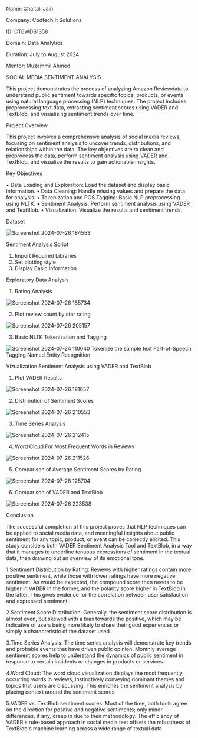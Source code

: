 Name: Chaitali Jain

Company: Codtech It Solutions

ID: CT6WDS1358

Domain: Data Analytics

Duration: July to August 2024

Mentor: Muzammil Ahmed


SOCIAL MEDIA SENTIMENT ANALYSIS

This project demonstrates the process of analyzing Amazon Reviewdata to understand public sentiment towards specific topics, products, or events using natural language processing (NLP) techniques. The project includes preprocessing text data, extracting sentiment scores using VADER and TextBlob, and visualizing sentiment trends over time.

Project Overview

This project involves a comprehensive analysis of social media reviews, focusing on sentiment analysis to uncover trends, distributions, and relationships within the data. The key objectives are to clean and preprocess the data, perform sentiment analysis using VADER and TextBlob, and visualize the results to gain actionable insights.

Key Objectives

•	Data Loading and Exploration: Load the dataset and display basic information.
•	Data Cleaning: Handle missing values and prepare the data for analysis.
•	Tokenization and POS Tagging: Basic NLP preprocessing using NLTK.
•	Sentiment Analysis: Perform sentiment analysis using VADER and TextBlob.
•	Visualization: Visualize the results and sentiment trends.

Dataset

 ![Screenshot 2024-07-26 184553](https://github.com/user-attachments/assets/c213f5c4-a1ed-461d-850d-d7f1b64d3b32)

Sentiment Analysis Script
1.	Import Required Libraries
2.	Set plotting style
3.	Display Basic Information

Exploratory Data Analysis
1.	Rating Analysis
   
![Screenshot 2024-07-26 185734](https://github.com/user-attachments/assets/c74227dc-2025-4a3f-88a6-75aead9cedf7)

2.	Plot review count by star rating
   
 ![Screenshot 2024-07-26 205157](https://github.com/user-attachments/assets/755d14cc-4c75-4ac8-b304-6daa67c42e47)

3.	 Basic NLTK Tokenization and Tagging

![Screenshot 2024-07-24 110040](https://github.com/user-attachments/assets/530d8ea1-8066-42ac-bd16-0ea0389770ca)
Tokenize the sample text
Part-of-Speech Tagging
Named Entity Recognition


Vizualization
Sentiment Analysis using VADER and TextBlob

1.	Plot VADER Results
   
 ![Screenshot 2024-07-26 181057](https://github.com/user-attachments/assets/cdd38e21-3d69-4df9-aa38-a04f7844bf18)

2.	 Distribution of Sentiment Scores
   
 ![Screenshot 2024-07-26 210553](https://github.com/user-attachments/assets/7c3a2415-cba0-4311-9247-9c523be362c8)

3.	Time Series Analysis

 ![Screenshot 2024-07-26 212415](https://github.com/user-attachments/assets/1a845404-e375-4396-9b8f-5e33a12e00e4)
 
4.	Word Cloud For Most Frequent Words in Reviews
   
   ![Screenshot 2024-07-26 211526](https://github.com/user-attachments/assets/3cdfa9bb-7853-4867-a64e-3b0028e8ed32)

 
5.	Comparison of Average Sentiment Scores by Rating
    
 ![Screenshot 2024-07-28 125704](https://github.com/user-attachments/assets/07a4a2be-3b9f-4b5c-ac00-ad2893790a1b)


6.	Comparison of VADER and TextBlob
    
 ![Screenshot 2024-07-26 223538](https://github.com/user-attachments/assets/f9095a87-52c1-4f6c-80e7-06f1357ffa07)


Conclusion

The successful completion of this project proves that NLP techniques can be applied to social media data, and meaningful insights about public sentiment for any topic, product, or event can be correctly elicited. This study considers both VADER Sentiment Analysis Tool and TextBlob, in a way that it manages to underline tenuous expressions of sentiment in the textual data, then drawing out an overview of its emotional tone.

1.Sentiment Distribution by Rating: Reviews with higher ratings contain more positive sentiment, while those with lower ratings have more negative sentiment. As would be expected, the compound score then needs to be higher in VADER in the former, and the polarity score higher in TextBlob in the latter. This gives evidence for the correlation between user satisfaction and expressed sentiment.

2.Sentiment Score Distribution: Generally, the sentiment score distribution is almost even, but skewed with a bias towards the positive, which may be indicative of users being more likely to share their good experiences or simply a characteristic of the dataset used.

3.Time Series Analysis: The time series analysis will demonstrate key trends and probable events that have driven public opinion. Monthly average sentiment scores help to understand the dynamics of public sentiment in response to certain incidents or changes in products or services.

4.Word Cloud: The word cloud visualization displays the most frequently occurring words in reviews, instinctively conveying dominant themes and topics that users are discussing. This enriches the sentiment analysis by placing context around the sentiment scores.

5.VADER vs. TextBlob sentiment scores: Most of the time, both tools agree on the direction for positive and negative sentiments; only minor differences, if any, creep in due to their methodology. The efficiency of VADER's rule-based approach in social media text offsets the robustness of TextBlob's machine learning across a wide range of textual data.
